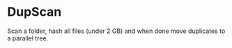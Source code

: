 # DupScan

Scan a folder, hash all files (under 2 GB) and when done move duplicates to a parallel tree.
